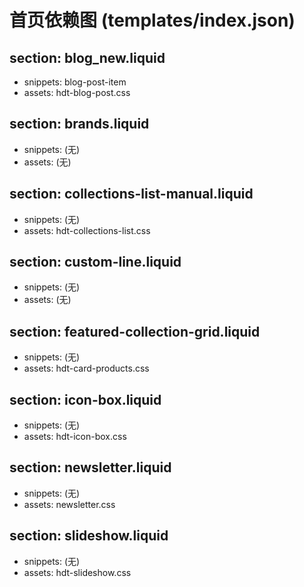 # 首页依赖图 (templates/index.json)

## section: blog_new.liquid 
- snippets: blog-post-item
- assets: hdt-blog-post.css

## section: brands.liquid 
- snippets: (无)
- assets: (无)

## section: collections-list-manual.liquid 
- snippets: (无)
- assets: hdt-collections-list.css

## section: custom-line.liquid 
- snippets: (无)
- assets: (无)

## section: featured-collection-grid.liquid 
- snippets: (无)
- assets: hdt-card-products.css

## section: icon-box.liquid 
- snippets: (无)
- assets: hdt-icon-box.css

## section: newsletter.liquid 
- snippets: (无)
- assets: newsletter.css

## section: slideshow.liquid 
- snippets: (无)
- assets: hdt-slideshow.css
